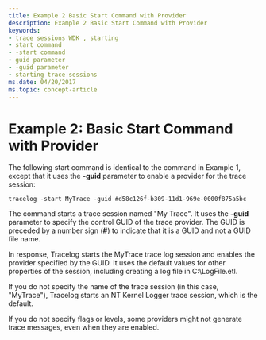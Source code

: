 ```yaml
---
title: Example 2 Basic Start Command with Provider
description: Example 2 Basic Start Command with Provider
keywords:
- trace sessions WDK , starting
- start command
- -start command
- guid parameter
- -guid parameter
- starting trace sessions
ms.date: 04/20/2017
ms.topic: concept-article
---
```


# Example 2: Basic Start Command with Provider

The following start command is identical to the command in Example 1, except that it uses the **-guid** parameter to enable a provider for the trace session:

```
tracelog -start MyTrace -guid #d58c126f-b309-11d1-969e-0000f875a5bc
```

The command starts a trace session named "My Trace". It uses the **-guid** parameter to specify the control GUID of the trace provider. The GUID is preceded by a number sign (**\#**) to indicate that it is a GUID and not a GUID file name.

In response, Tracelog starts the MyTrace trace log session and enables the provider specified by the GUID. It uses the default values for other properties of the session, including creating a log file in C:\\LogFile.etl.

If you do not specify the name of the trace session (in this case, "MyTrace"), Tracelog starts an NT Kernel Logger trace session, which is the default.

If you do not specify flags or levels, some providers might not generate trace messages, even when they are enabled.
